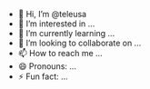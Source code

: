 - 👋 Hi, I’m @teleusa
- 👀 I’m interested in ...
- 🌱 I’m currently learning ...
- 💞️ I’m looking to collaborate on ...
- 📫 How to reach me ...
- 😄 Pronouns: ...
- ⚡ Fun fact: ...

<!---
teleusa/teleusa is a ✨ special ✨ repository because its `README.md` (this file) appears on your GitHub profile.
You can click the Preview link to take a look at your changes.
--->
